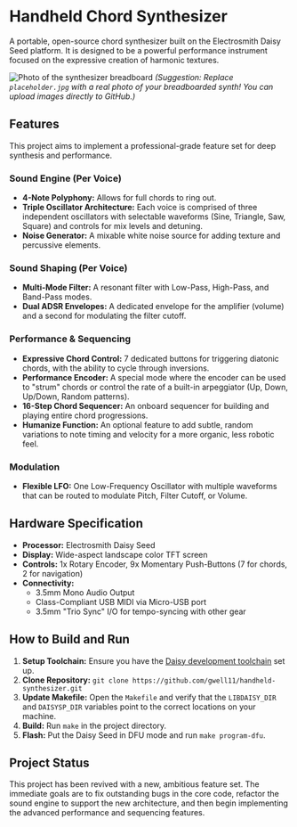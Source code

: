 # Handheld Chord Synthesizer

A portable, open-source chord synthesizer built on the Electrosmith Daisy Seed platform. It is designed to be a powerful performance instrument focused on the expressive creation of harmonic textures.

![Photo of the synthesizer breadboard](placeholder.jpg)
*(Suggestion: Replace `placeholder.jpg` with a real photo of your breadboarded synth! You can upload images directly to GitHub.)*

## Features

This project aims to implement a professional-grade feature set for deep synthesis and performance.

### Sound Engine (Per Voice)
*   **4-Note Polyphony:** Allows for full chords to ring out.
*   **Triple Oscillator Architecture:** Each voice is comprised of three independent oscillators with selectable waveforms (Sine, Triangle, Saw, Square) and controls for mix levels and detuning.
*   **Noise Generator:** A mixable white noise source for adding texture and percussive elements.

### Sound Shaping (Per Voice)
*   **Multi-Mode Filter:** A resonant filter with Low-Pass, High-Pass, and Band-Pass modes.
*   **Dual ADSR Envelopes:** A dedicated envelope for the amplifier (volume) and a second for modulating the filter cutoff.

### Performance & Sequencing
*   **Expressive Chord Control:** 7 dedicated buttons for triggering diatonic chords, with the ability to cycle through inversions.
*   **Performance Encoder:** A special mode where the encoder can be used to "strum" chords or control the rate of a built-in arpeggiator (Up, Down, Up/Down, Random patterns).
*   **16-Step Chord Sequencer:** An onboard sequencer for building and playing entire chord progressions.
*   **Humanize Function:** An optional feature to add subtle, random variations to note timing and velocity for a more organic, less robotic feel.

### Modulation
*   **Flexible LFO:** One Low-Frequency Oscillator with multiple waveforms that can be routed to modulate Pitch, Filter Cutoff, or Volume.

## Hardware Specification

*   **Processor:** Electrosmith Daisy Seed
*   **Display:** Wide-aspect landscape color TFT screen
*   **Controls:** 1x Rotary Encoder, 9x Momentary Push-Buttons (7 for chords, 2 for navigation)
*   **Connectivity:**
    *   3.5mm Mono Audio Output
    *   Class-Compliant USB MIDI via Micro-USB port
    *   3.5mm "Trio Sync" I/O for tempo-syncing with other gear

## How to Build and Run

1.  **Setup Toolchain:** Ensure you have the [Daisy development toolchain](https://electro-smith.github.io/DaisyWiki/docgod/getting-started-mac.html) set up.
2.  **Clone Repository:** `git clone https://github.com/gwell11/handheld-synthesizer.git`
3.  **Update Makefile:** Open the `Makefile` and verify that the `LIBDAISY_DIR` and `DAISYSP_DIR` variables point to the correct locations on your machine.
4.  **Build:** Run `make` in the project directory.
5.  **Flash:** Put the Daisy Seed in DFU mode and run `make program-dfu`.

## Project Status

This project has been revived with a new, ambitious feature set. The immediate goals are to fix outstanding bugs in the core code, refactor the sound engine to support the new architecture, and then begin implementing the advanced performance and sequencing features.

